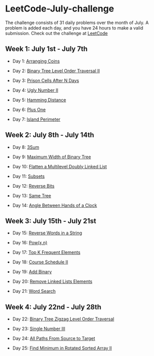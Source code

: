 # LeetCode-July-challenge
The challenge consists of 31 daily problems over the month of July. A problem is added each day, and you have 24 hours to make a valid submission. Check out the challenge at [LeetCode](https://leetcode.com/explore/featured/card/july-leetcoding-challenge/)

## Week 1: July 1st - July 7th

* Day 1: [Arranging Coins](https://leetcode.com/explore/featured/card/july-leetcoding-challenge/544/week-1-july-1st-july-7th/3377/)

* Day 2: [Binary Tree Level Order Traversal II](https://leetcode.com/explore/featured/card/july-leetcoding-challenge/544/week-1-july-1st-july-7th/3378/)

* Day 3: [Prison Cells After N Days](https://leetcode.com/explore/featured/card/july-leetcoding-challenge/544/week-1-july-1st-july-7th/3379/)

* Day 4: [Ugly Number II](https://leetcode.com/explore/featured/card/july-leetcoding-challenge/544/week-1-july-1st-july-7th/3380/)

* Day 5: [Hamming Distance](https://leetcode.com/explore/featured/card/july-leetcoding-challenge/544/week-1-july-1st-july-7th/3381/)

* Day 6: [Plus One](https://leetcode.com/explore/featured/card/july-leetcoding-challenge/544/week-1-july-1st-july-7th/3382/)

* Day 7: [Island Perimeter](https://leetcode.com/explore/featured/card/july-leetcoding-challenge/544/week-1-july-1st-july-7th/3383/)

## Week 2: July 8th - July 14th

* Day 8: [3Sum](https://leetcode.com/explore/challenge/card/july-leetcoding-challenge/544/week-1-july-1st-july-7th/3383/)

* Day 9: [Maximum Width of Binary Tree](https://leetcode.com/explore/featured/card/july-leetcoding-challenge/545/week-2-july-8th-july-14th/3385/)

* Day 10: [Flatten a Multilevel Doubly Linked List](https://leetcode.com/explore/featured/card/july-leetcoding-challenge/545/week-2-july-8th-july-14th/3386/)

* Day 11: [Subsets](https://leetcode.com/explore/featured/card/july-leetcoding-challenge/545/week-2-july-8th-july-14th/3387/)

* Day 12: [Reverse Bits](https://leetcode.com/explore/featured/card/july-leetcoding-challenge/545/week-2-july-8th-july-14th/3388/)

* Day 13: [Same Tree](https://leetcode.com/explore/featured/card/july-leetcoding-challenge/545/week-2-july-8th-july-14th/3389/)

* Day 14: [Angle Between Hands of a Clock](https://leetcode.com/explore/featured/card/july-leetcoding-challenge/545/week-2-july-8th-july-14th/3390/)

## Week 3: July 15th - July 21st

* Day 15: [Reverse Words in a String](https://leetcode.com/explore/featured/card/july-leetcoding-challenge/546/week-3-july-15th-july-21st/3391/)

* Day 16: [Pow(x,n)](https://leetcode.com/explore/featured/card/july-leetcoding-challenge/546/week-3-july-15th-july-21st/3392/)

* Day 17: [Top K Frequent Elements](https://leetcode.com/explore/featured/card/july-leetcoding-challenge/546/week-3-july-15th-july-21st/3393/)

* Day 18: [Course Schedule II](https://leetcode.com/explore/featured/card/july-leetcoding-challenge/546/week-3-july-15th-july-21st/3394/)

* Day 19: [Add Binary](https://leetcode.com/explore/challenge/card/july-leetcoding-challenge/546/week-3-july-15th-july-21st/3395/)

* Day 20: [Remove Linked Lists Elements](https://leetcode.com/explore/challenge/card/july-leetcoding-challenge/546/week-3-july-15th-july-21st/3396/)

* Day 21: [Word Search](https://leetcode.com/explore/challenge/card/july-leetcoding-challenge/546/week-3-july-15th-july-21st/3397/)

## Week 4: July 22nd - July 28th

* Day 22: [Binary Tree Zigzag Level Order Traversal](https://leetcode.com/explore/challenge/card/july-leetcoding-challenge/547/week-4-july-22nd-july-28th/3398/)

* Day 23: [Single Number III](https://leetcode.com/explore/challenge/card/july-leetcoding-challenge/547/week-4-july-22nd-july-28th/3399/)

* Day 24: [All Paths From Source to Target](https://leetcode.com/explore/challenge/card/july-leetcoding-challenge/547/week-4-july-22nd-july-28th/3400/)

* Day 25: [Find Minimum in Rotated Sorted Array II](https://leetcode.com/explore/challenge/card/july-leetcoding-challenge/547/week-4-july-22nd-july-28th/3401/)

